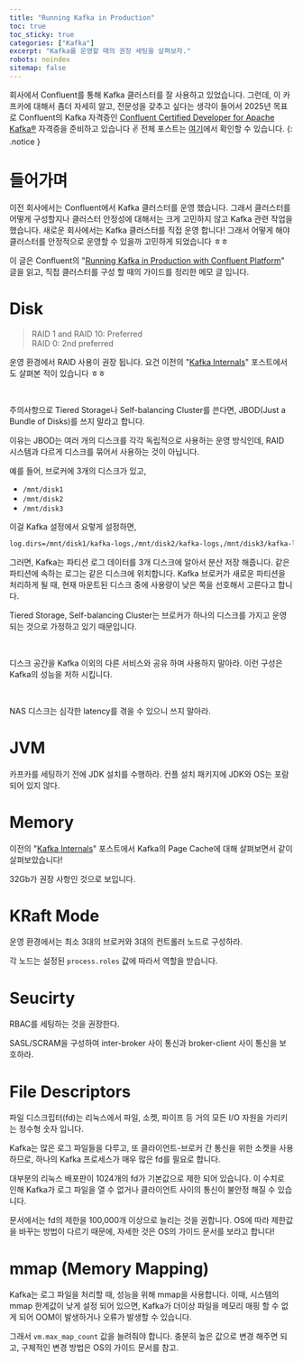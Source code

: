 ```yaml
---
title: "Running Kafka in Production"
toc: true
toc_sticky: true
categories: ["Kafka"]
excerpt: "Kafka를 운영할 때의 권장 세팅을 살펴보자."
robots: noindex
sitemap: false
---
```


회사에서 Confluent를 통해 Kafka 클러스터를 잘 사용하고 있었습니다. 그런데, 이 카프카에 대해서 좀더 자세히 알고, 전문성을 갖추고 싶다는 생각이 들어서 2025년 목표로 Confluent의 Kafka 자격증인 [Confluent Certified Developer for Apache Kafka®](https://training.confluent.io/examdetail/confluent-dev) 자격증을 준비하고 있습니다 ✌️ 전체 포스트는 [여기](/categories/kafka)에서 확인할 수 있습니다.
{: .notice }

# 들어가며

이전 회사에서는 Confluent에서 Kafka 클러스터를 운영 했습니다. 그래서 클러스터를 어떻게 구성할지나 클러스터 안정성에 대해서는 크게 고민하지 않고 Kafka 관련 작업을 했습니다. 새로운 회사에서는 Kafka 클러스터를 직접 운영 합니다! 그래서 어떻게 해야 클러스터를 안정적으로 운영할 수 있을까 고민하게 되었습니다 ㅎㅎ

이 글은 Confluent의 "[Running Kafka in Production with Confluent Platform](https://docs.confluent.io/platform/current/kafka/deployment.html)" 글을 읽고, 직접 클러스터를 구성 할 때의 가이드를 정리한 메모 글 입니다.


# Disk

> RAID 1 and RAID 10: Preferred<br/>
> RAID 0: 2nd preferred

운영 환경에서 RAID 사용이 권장 됩니다. 요건 이전의 "[Kafka Internals](/2025/06/29/kafka-internals/)" 포스트에서도 살펴본 적이 있습니다 ㅎㅎ

<br/>

주의사항으로 Tiered Storage나 Self-balancing Cluster를 쓴다면, JBOD(Just a Bundle of Disks)를 쓰지 말라고 합니다.

이유는 JBOD는 여러 개의 디스크를 각각 독립적으로 사용하는 운영 방식인데, RAID 시스템과 다르게 디스크를 묶어서 사용하는 것이 아닙니다.

예를 들어, 브로커에 3개의 디스크가 있고,

- `/mnt/disk1`
- `/mnt/disk2`
- `/mnt/disk3`

이걸 Kafka 설정에서 요렇게 설정하면,

```bash
log.dirs=/mnt/disk1/kafka-logs,/mnt/disk2/kafka-logs,/mnt/disk3/kafka-logs
```

그러면, Kafka는 파티션 로그 데이터를 3개 디스크에 알아서 분산 저장 해줍니다. 같은 파티션에 속하는 로그는 같은 디스크에 위치합니다. Kafka 브로커가 새로운 파티션을 처리하게 될 때, 현재 마운트된 디스크 중에 사용량이 낮은 쪽을 선호해서 고른다고 합니다.

Tiered Storage, Self-balancing Cluster는 브로커가 하나의 디스크를 가지고 운영 되는 것으로 가정하고 있기 때문입니다.

<br/>

디스크 공간을 Kafka 이외의 다른 서비스와 공유 하며 사용하지 말아라. 이런 구성은 Kafka의 성능을 저하 시킵니다.

<br/>

NAS 디스크는 심각한 latency를 겪을 수 있으니 쓰지 말아라.

# JVM

카프카를 세팅하기 전에 JDK 설치를 수행하라. 컨플 설치 패키지에 JDK와 OS는 포람 되어 있지 않다.

# Memory

이전의 "[Kafka Internals](/2025/06/29/kafka-internals/)" 포스트에서 Kafka의 Page Cache에 대해 살펴보면서 같이 살펴보았습니다!

32Gb가 권장 사항인 것으로 보입니다.

# KRaft Mode

운영 환경에서는 최소 3대의 브로커와 3대의 컨트롤러 노드로 구성하라.

각 노드는 설정된 `process.roles` 값에 따라서 역할을 받습니다.

# Seucirty

RBAC를 세팅하는 것을 권장한다.

SASL/SCRAM을 구성하여 inter-broker 사이 통신과 broker-client 사이 통신을 보호하라.

# File Descriptors

파일 디스크립터(fd)는 리눅스에서 파일, 소켓, 파이프 등 거의 모든 I/O 자원을 가리키는 정수형 숫자 입니다.

Kafka는 많은 로그 파일들을 다루고, 또 클라이언트-브로커 간 통신을 위한 소켓을 사용하므로, 하나의 Kafka 프로세스가 매우 많은 fd를 필요로 합니다.

대부분의 리눅스 배포판이 1024개의 fd가 기본값으로 제한 되어 있습니다. 이 수치로 인해 Kafka가 로그 파일을 열 수 없거나 클라이언트 사이의 통신이 불안정 해질 수 있습니다.

문서에서는 fd의 제한을 100,000개 이상으로 늘리는 것을 권합니다. OS에 따라 제한값을 바꾸는 방법이 다르기 때문에, 자세한 것은 OS의 가이드 문서를 보라고 합니다!

# mmap (Memory Mapping)

Kafka는 로그 파일을 처리할 때, 성능을 위해 mmap을 사용합니다. 이때, 시스템의 mmap 한계값이 낮게 설정 되어 있으면, Kafka가 더이상 파일을 메모리 매핑 할 수 없게 되어 OOM이 발생하거나 오류가 발생할 수 있습니다.

그래서 `vm.max_map_count` 값을 늘려줘야 합니다. 충분히 높은 값으로 변경 해주면 되고, 구체적인 변경 방법은 OS의 가이드 문서를 참고.
